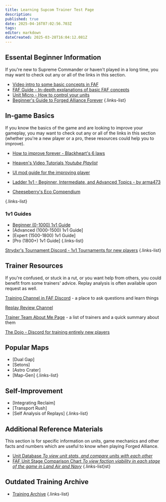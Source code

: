 ```yaml
---
title: Learning Supcom Trainer Test Page
description: 
published: true
date: 2025-04-16T07:02:56.703Z
tags: 
editor: markdown
dateCreated: 2025-03-28T16:04:12.081Z
---
```


## Essental Beginner Information

If you're new to Supreme Commander or haven't played in a long time, you may want to check out any or all of the links in this section.

* [Video intro to some basic concepts in FAF](https://youtu.be/Nks9loE96ok)
* [FAF Guide - In-depth explanations of basic FAF concepts](https://docs.google.com/document/d/13S4nBDfcBK4WmFtykXGKNmvIPe9L2nbiriISpHNgE4U)
* [Unit Micro - How to control your units](/Play/Learning/Unit-Micro)
* [Beginner's Guide to Forged Alliance Forever](/Play/Learning/Beginners-Guide-to-Forged-Alliance) 
{.links-list}

## In-game Basics

If you know the basics of the game and are looking to improve your gameplay, you may want to check out any or all of the links in this section (whether you're a new player or a pro, these resources could help you to improve).

* [How to improve forever - Blackheart's 6 laws](https://forum.faforever.com/topic/1222/how-to-improve-forever-6-laws?_=1625166213365)
* [Heaven's Video Tutorials *Youtube Playlist*](https://www.youtube.com/playlist?list=PLxH0oefiZR_VrY6qtvv4iIHfn6i6ipnaS)
* [UI mod guide for the improving player](https://forum.faforever.com/topic/7346/ui-mod-guide-for-the-improving-player)
* [Ladder 1v1 - Beginner, Intermediate, and Advanced Topics - by arma473](https://forum.faforever.com/topic/766/ladder-1v1-beginner-intermediate-and-advanced-topics-by-arma473)

* [Cheeseberry's Eco Compendium](https://docs.google.com/document/d/1T7iWUZtmVKdUQZKOdDSPCfIbHa5Pj2MzqBoBQJ9OK3Y/edit?tab=t.0)

{.links-list}

### 1v1 Guides

* [Beginner (0-1000) 1v1 Guide](https://wiki.faforever.com/en/Beginner-1v1-Guide)
* [Advanced (1000-1500)  1v1 Guide]
* [Expert (1500-1800) 1v1 Guide]
* [Pro (1800+) 1v1 Guide]
{.links-list}

[Strydxr's Tournament Discord - 1v1 Tournaments for new players](https://discord.gg/XkkVSyDeft)
{.links-list}

## Trainer Resources

If you're confused, or stuck in a rut, or you want help from others, you could benefit from some trainers' advice.  Replay analysis is often available upon request as well.

[Training Channel in FAF Discord](https://discord.gg/VzZgSZFwuX) - a place to ask questions and learn things

[Replay Review Channel](https://discord.com/channels/197033481883222026/1094904988788080641)

[Trainer Team About Me Page](https://forum.faforever.com/topic/8752/trainer-team-about-me-page?_=1738314404051) - a list of trainers and a quick summary about them

[The Dojo - Discord for training entirely new players](https://discord.gg/MSfJP8kuxt)
## Popular Maps

* [Dual Gap]
* [Setons]
* [Astro Crater]
* [Map-Gen]
{.links-list}

## Self-Improvement
* [Integrating Reclaim]
* [Transport Rush]
* [Self Analysis of Replays]
{.links-list}

## Additional Reference Materials
This section is for specific information on units, game mechanics and other facts and numbers which are useful to know when playing Forged Alliance.
* [Unit Database *To view unit stats, and compare units with each other*](/Play/Client/Unit-Database)
* [FAF Unit Stage Comparison Chart *To view faction viability in each stage of the game in Land Air and Navy*](https://forum.faforever.com/topic/7348/stage-comparison-chart?_=1739651010041)
{.links-list}st}

## Outdated Training Archive
* [Training Archive](https://wiki.faforever.com/en/Play/Learning-SupCom/Training-Archive)
{.links-list}

